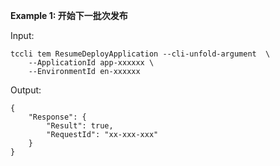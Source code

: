 **Example 1: 开始下一批次发布**



Input: 

```
tccli tem ResumeDeployApplication --cli-unfold-argument  \
    --ApplicationId app-xxxxxx \
    --EnvironmentId en-xxxxxx
```

Output: 
```
{
    "Response": {
        "Result": true,
        "RequestId": "xx-xxx-xxx"
    }
}
```

